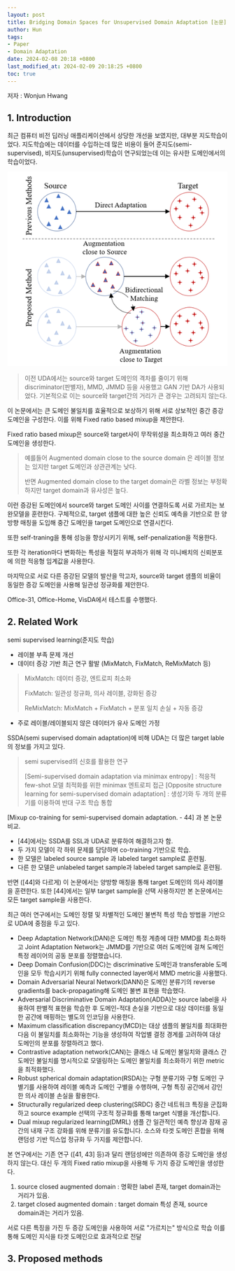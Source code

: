 ```yaml
---
layout: post
title: Bridging Domain Spaces for Unsupervised Domain Adaptation [논문]
author: Hun
tags:
- Paper
- Domain Adaptation
date: 2024-02-08 20:18 +0800
last_modified_at: 2024-02-09 20:18:25 +0800
toc: true
---
```


저자 : Wonjun Hwang

## 1. Introduction
최근 컴퓨터 비전 딥러닝 애플리케이션에서 상당한 개선을 보였지만, 대부분 지도학습이었다. 지도학습에는 데이터를 수입하는데 많은 비용이 들어 준지도(semi-supervised), 비지도(unsupervised)학습이 연구되었는데 이는 유사한 도메인에서의 학습이었다. 

<img src="/UDA_figure1.png">

> 이전 UDA에서는 source와 target 도메인의 격차를 줄이기 위해 discriminator(판별자), MMD, JMMD 등을 사용했고 GAN 기반 DA가 사용되었다. 기본적으로 이는 source와 target간의 거리가 큰 경우는 고려되지 않는다.

이 논문에서는 큰 도메인 불일치를 효율적으로 보상하기 위해 서로 상보적인 중간 증강 도메인을 구성한다. 이를 위해 Fixed ratio based mixup을 제안한다. 

Fixed ratio based mixup은 source와 target사이 무작위성을 최소화하고 여러 중간 도메인을 생성한다.
> 예를들어 Augmented domain close to the source domain 은 레이블 정보는 있지만 target 도메인과 상관관계는 낮다.
>
> 반면 Augmented domain close to the target domain은 라벨 정보는 부정확하지만 target domain과 유사성은 높다.

이런 증강된 도메인에서 source와 target 도메인 사이를 연결하도록 서로 가르치는 보완모델을 훈련한다.
구체적으로, target 샘플에 대한 높은 신뢰도 예측을 기반으로 한 양방향 매칭을 도입해 중간 도메인을 target 도메인으로 연결시킨다.

또한 self-traning을 통해 성능을 향상시키기 위해, self-penalization을 적용한다.

또한 각 iteration마다 변화하는 특성을 적절히 부과하가 위해 각 미니배치의 신뢰분포에 의한 적응형 임계값을 사용한다.

마지막으로 서로 다른 증강된 모델의 발산을 막고자, source와 target 샘플의 비율이 동일한 증강 도메인을 사용해 일관성 정규화를 제안한다.

Office-31, Office-Home, VisDA에서 테스트를 수행했다.

## 2. Related Work

semi supervised learning(준지도 학습)
- 레이블 부족 문제 개선
- 데이터 증강 기반 최근 연구 활발 (MixMatch, FixMatch, ReMixMatch 등)
> MixMatch: 데이터 증강, 엔트로피 최소화
> 
> FixMatch: 일관성 정규화, 의사 레이블, 강화된 증강
> 
> ReMixMatch: MixMatch + FixMatch + 분포 일치 손실 + 자동 증강
- 주로 레이블/레이블되지 않은 데이터가 유사 도메인 가정

SSDA(semi supervised domain adaptation)에 비해 UDA는 더 많은 target lable의 정보를 가지고 있다.
> semi supervised의 신호를 활용한 연구
>
> [Semi-supervised domain adaptation via minimax entropy] : 적응적 few-shot 모델 최적화를 위한 minimax 엔트로피 접근
> [Opposite structure learning for semi-supervised domain adaptation] : 생성기와 두 개의 분류기를 이용하여 반대 구조 학습 통합

[Mixup co-training for semi-supervised domain adaptation. - 44] 과 본 논문 비교. 
- [44]에서는 SSDA를 SSL과 UDA로 분류하여 해결하고자 함.
- 두 가지 모델이 각 하위 문제를 담당하며 co-training 기반으로 학습.
- 한 모델은 labeled source sample 과 labeled target sample로 훈련됨.
- 다른 한 모델은 unlabeled target sample과 labeled target sample로 훈련됨.

반면 ([44]와 다르게) 이 논문에서는 양방향 매칭을 통해 target 도메인의 의사 레이블을 훈련한다. 또한 [44]에서는 일부 target sample을 선택 사용하지만 본 논문에서는 모든 target sample을 사용한다. 

최근 여러 연구에서는 도메인 정렬 및 차별적인 도메인 불변적 특성 학습 방법을 기반으로 UDA에 중점을 두고 있다.

- Deep Adaptation Network(DAN)은 도메인 특정 계층에 대한 MMD를 최소화하고 Joint Adaptation Network는 JMMD를 기반으로 여러 도메인에 걸쳐 도메인 특정 레이어의 공동 분포를 정렬했습니다.
- Deep Domain Confusion(DDC)는 discriminative 도메인과 transferable 도메인을 모두 학습시키기 위해 fully connected layer에서 MMD metric을 사용했다.
- Domain Adversarial Neural Network(DANN)은 도메인 분류기의 reverse gradients를 back-propagating해 도메인 불변 표현을 학습했다.
- Adversarial Discriminative Domain Adaptation(ADDA)는 source label을 사용하여 판별적 표현을 학습한 후 도메인-적대 손실을 기반으로 대상 데이터를 동일한 공간에 매핑하는 별도의 인코딩을 사용한다.
- Maximum classification discrepancy(MCD)는 대상 샘플의 불일치를 최대화한 다음 이 불일치를 최소화하는 기능을 생성하여 작업별 결정 경계를 고려하여 대상 도메인의 분포를 정렬하려고 했다.
- Contrastive adaptation network(CAN)는 클래스 내 도메인 불일치와 클래스 간 도메인 불일치를 명시적으로 모델링하는 도메인 불일치를 최소화하기 위한 metric을 최적화했다.
- Robust spherical domain adaptation(RSDA)는 구형 분류기와 구형 도메인 구별기를 사용하여 레이블 예측과 도메인 구별을 수행하며, 구형 특징 공간에서 강인한 의사 레이블 손실을 활용한다.
- Structurally regularized deep clustering(SRDC) 중간 네트워크 특징을 군집화하고 source example 선택의 구조적 정규화를 통해 target 식별을 개선합니다.
- Dual mixup regularized learning(DMRL) 샘플 간 일관적인 예측 향상과 잠재 공간의 내재 구조 강화를 위해 분류기를 유도합니다. 소스와 타겟 도메인 혼합을 위해 랜덤성 기반 믹스업 정규화 두 가지를 제안합니다.

본 연구에서는 기존 연구 ([41, 43] 등)과 달리 랜덤성에만 의존하여 증강 도메인을 생성하지 않는다. 대신 두 개의 Fixed ratio mixup을 사용해 두 가지 증강 도메인을 생성한다.

1. source closed augmented domain : 명확한 label 존재, target domain과는 거리가 있음.
2. target closed augmented domain : target domain 특성 존재, source domain과는 거리가 있음.

서로 다른 특징을 가진 두 증강 도메인을 사용하여 서로 "가르치는" 방식으로 학습
이를 통해 도메인 지식을 타겟 도메인으로 효과적으로 전달 

## 3. Proposed methods

